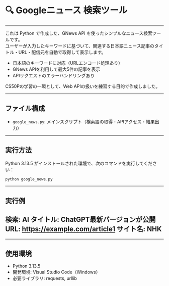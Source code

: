 # 🔍 Googleニュース 検索ツール
---
これは Python で作成した、GNews API を使ったシンプルなニュース検索ツールです。  
ユーザーが入力したキーワードに基づいて、関連する日本語ニュース記事のタイトル・URL・配信元を自動で取得して表示します。

- 日本語のキーワードに対応（URLエンコード処理あり）
- GNews APIを利用して最大5件の記事を表示
- APIリクエストのエラーハンドリングあり

CS50Pの学習の一環として、Web APIの扱いを練習する目的で作成しました。

---

## ファイル構成

- `google_news.py`: メインスクリプト（検索語の取得・APIアクセス・結果出力）

---

## 実行方法

Python 3.13.5 がインストールされた環境で、次のコマンドを実行してください：

```bash
python google_news.py
```

---

## 実行例

検索: AI
タイトル: ChatGPT最新バージョンが公開
URL: https://example.com/article1
サイト名: NHK
--------------------------------------------------

---

## 使用環境

- Python 3.13.5
- 開発環境: Visual Studio Code（Windows）
- 必要ライブラリ: requests, urllib
